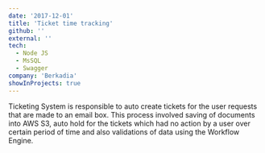 ```yaml
---
date: '2017-12-01'
title: 'Ticket time tracking'
github: ''
external: ''
tech:
  - Node JS
  - MsSQL
  - Swagger
company: 'Berkadia'
showInProjects: true
---
```


Ticketing System is responsible to auto create tickets for the user requests that are made
to an email box. This process involved saving of documents into AWS S3, auto hold for the
tickets which had no action by a user over certain period of time and also validations of data
using the Workflow Engine.
